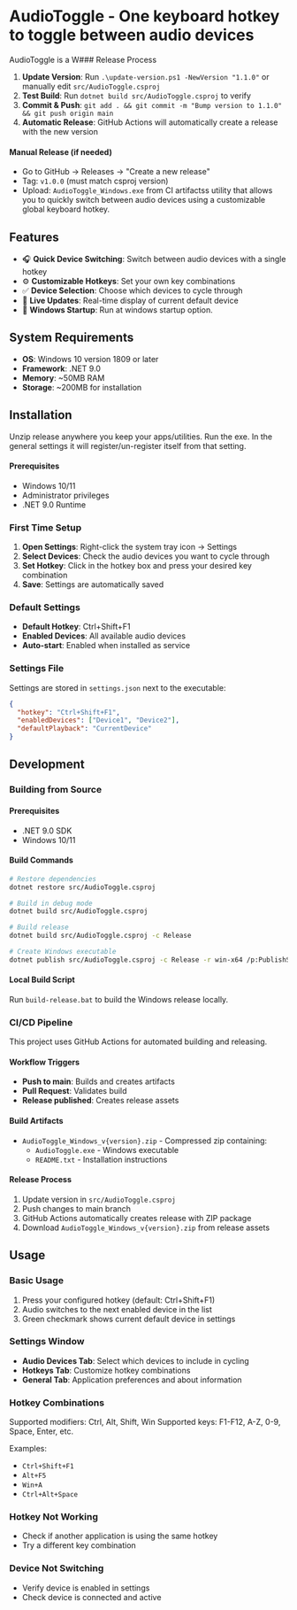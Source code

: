 # AudioToggle - One keyboard hotkey to toggle between audio devices

AudioToggle is a W### Release Process
1. **Update Version**: Run `.\update-version.ps1 -NewVersion "1.1.0"` or manually edit `src/AudioToggle.csproj`
2. **Test Build**: Run `dotnet build src/AudioToggle.csproj` to verify
3. **Commit & Push**: `git add . && git commit -m "Bump version to 1.1.0" && git push origin main`
4. **Automatic Release**: GitHub Actions will automatically create a release with the new version

#### Manual Release (if needed)
- Go to GitHub → Releases → "Create a new release"
- Tag: `v1.0.0` (must match csproj version)
- Upload: `AudioToggle_Windows.exe` from CI artifactss utility that allows you to quickly switch between audio devices using a customizable global keyboard hotkey.

## Features

- 🎧 **Quick Device Switching**: Switch between audio devices with a single hotkey
- ⚙️ **Customizable Hotkeys**: Set your own key combinations
- ✅ **Device Selection**: Choose which devices to cycle through
- 🔄 **Live Updates**: Real-time display of current default device
- 🚀 **Windows Startup**: Run at windows startup option.

## System Requirements

- **OS**: Windows 10 version 1809 or later
- **Framework**: .NET 9.0
- **Memory**: ~50MB RAM
- **Storage**: ~200MB for installation

## Installation
Unzip release anywhere you keep your apps/utilities. Run the exe. 
In the general settings it will register/un-register itself from that setting.

#### Prerequisites
- Windows 10/11
- Administrator privileges
- .NET 9.0 Runtime


### First Time Setup
1. **Open Settings**: Right-click the system tray icon → Settings
2. **Select Devices**: Check the audio devices you want to cycle through
3. **Set Hotkey**: Click in the hotkey box and press your desired key combination
4. **Save**: Settings are automatically saved

### Default Settings
- **Default Hotkey**: Ctrl+Shift+F1
- **Enabled Devices**: All available audio devices
- **Auto-start**: Enabled when installed as service

### Settings File
Settings are stored in `settings.json` next to the executable:
```json
{
  "hotkey": "Ctrl+Shift+F1",
  "enabledDevices": ["Device1", "Device2"],
  "defaultPlayback": "CurrentDevice"
}
```

## Development

### Building from Source

#### Prerequisites
- .NET 9.0 SDK
- Windows 10/11

#### Build Commands
```bash
# Restore dependencies
dotnet restore src/AudioToggle.csproj

# Build in debug mode
dotnet build src/AudioToggle.csproj

# Build release
dotnet build src/AudioToggle.csproj -c Release

# Create Windows executable
dotnet publish src/AudioToggle.csproj -c Release -r win-x64 /p:PublishSingleFile=true /p:SelfContained=true /p:EnableCompressionInSingleFile=true -o ./dist/windows
```

#### Local Build Script
Run `build-release.bat` to build the Windows release locally.

### CI/CD Pipeline

This project uses GitHub Actions for automated building and releasing.

#### Workflow Triggers
- **Push to main**: Builds and creates artifacts
- **Pull Request**: Validates build
- **Release published**: Creates release assets

#### Build Artifacts
- `AudioToggle_Windows_v{version}.zip` - Compressed zip containing:
  - `AudioToggle.exe` - Windows executable
  - `README.txt` - Installation instructions

#### Release Process
1. Update version in `src/AudioToggle.csproj`
2. Push changes to main branch
3. GitHub Actions automatically creates release with ZIP package
4. Download `AudioToggle_Windows_v{version}.zip` from release assets

## Usage

### Basic Usage
1. Press your configured hotkey (default: Ctrl+Shift+F1)
2. Audio switches to the next enabled device in the list
3. Green checkmark shows current default device in settings

### Settings Window
- **Audio Devices Tab**: Select which devices to include in cycling
- **Hotkeys Tab**: Customize hotkey combinations
- **General Tab**: Application preferences and about information

### Hotkey Combinations
Supported modifiers: Ctrl, Alt, Shift, Win
Supported keys: F1-F12, A-Z, 0-9, Space, Enter, etc.

Examples:
- `Ctrl+Shift+F1`
- `Alt+F5`
- `Win+A`
- `Ctrl+Alt+Space`


### Hotkey Not Working
- Check if another application is using the same hotkey
- Try a different key combination


### Device Not Switching
- Verify device is enabled in settings
- Check device is connected and active
